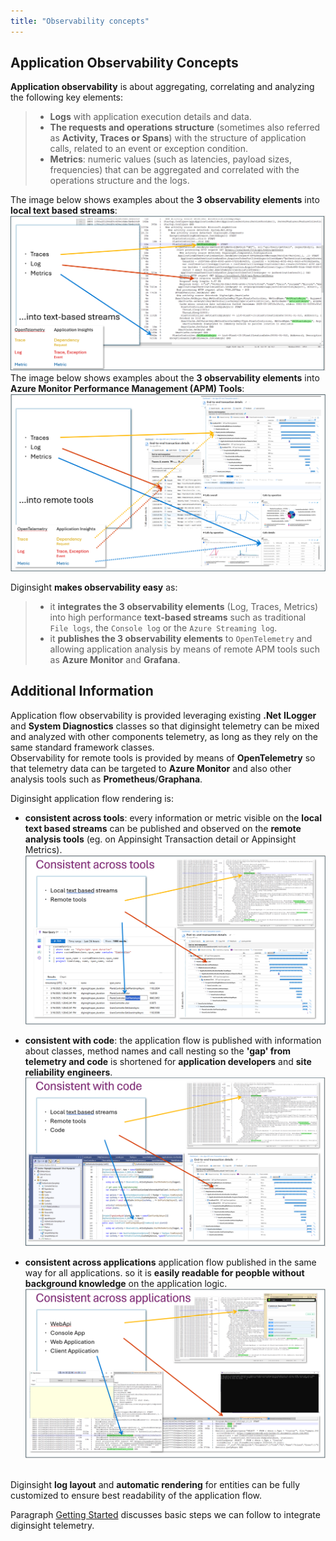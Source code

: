 ```yaml
---
title: "Observability concepts"
---
```


## Application Observability Concepts
__Application observability__ is about aggregating, correlating and analyzing the following key elements:<br>

>- __Logs__ with application execution details and data.<br>
>- __The requests and operations structure__ (sometimes also referred as __Activity, Traces or Spans__) with the structure of application calls, related to an event or exception condition.<br>
>- __Metrics__: numeric values (such as latencies, payload sizes, frequencies) that can be aggregated and correlated with the operations structure and the logs.<br>

The image below shows examples about the __3 observability elements__ into __local text based streams__:<br>
![alt text](<00.01 - Observability Concepts/000.00 Opentelemetry elements.png>) 
The image below shows examples about the __3 observability elements__ into __Azure Monitor Performance Management (APM) Tools__:<br>
![alt text](<00.01 - Observability Concepts/000.01 Opentelemetry elements.png>)

Diginsight __makes observability easy__ as:<br>
>- it __integrates the 3 observability elements__ (Log, Traces, Metrics) into high performance __text-based streams__ such as traditional `File logs`, the `Console log` or the `Azure Streaming log`.<br>
>- it __publishes the 3 observability elements__ to `OpenTelemetry` and allowing application analysis by means of remote APM tools such as __Azure Monitor__ and __Grafana__.<br>

## Additional Information
Application flow observability is provided leveraging existing __.Net__ __ILogger__ and __System Diagnostics__ classes so that diginsight telemetry can be mixed and analyzed with other components telemetry, as long as they rely on the same standard framework classes.<br>
Observability for remote tools is provided by means of __OpenTelemetry__ so that telemetry data can be targeted to __Azure Monitor__ and also other analysis tools such as __Prometheus__/__Graphana__.

Diginsight application flow rendering is:
- __consistent across tools__: every information or metric visible on the __local text based streams__ can be published and observed on the __remote analysis tools__ (eg. on Appinsight Transaction detail or Appinsight Metrics).
![alt text](<00.01 - Observability Concepts/001.01 Consistency across tools.png>)

- __consistent with code__: the application flow is published with information about classes, method names and call nesting so the __'gap' from telemetry and code__ is shortened for __application developers__ and __site reliability engineers__.
![alt text](<00.01 - Observability Concepts/001.02 Consistency with code.png>)

- __consistent across applications__ application flow published in the same way for all applications. so it is __easily readable for peopble without background knowledge__ on the application logic.
![alt text](<00.01 - Observability Concepts/001.03 Consistency across applications.png>)
<br><br>

Diginsight __log layout__ and __automatic rendering__ for entities can be fully customized to ensure best readability of the application flow.

Paragraph [Getting Started](<../00. Getting Started/Getting Started.md>) discusses basic steps we can follow to integrate diginsight telemetry.
